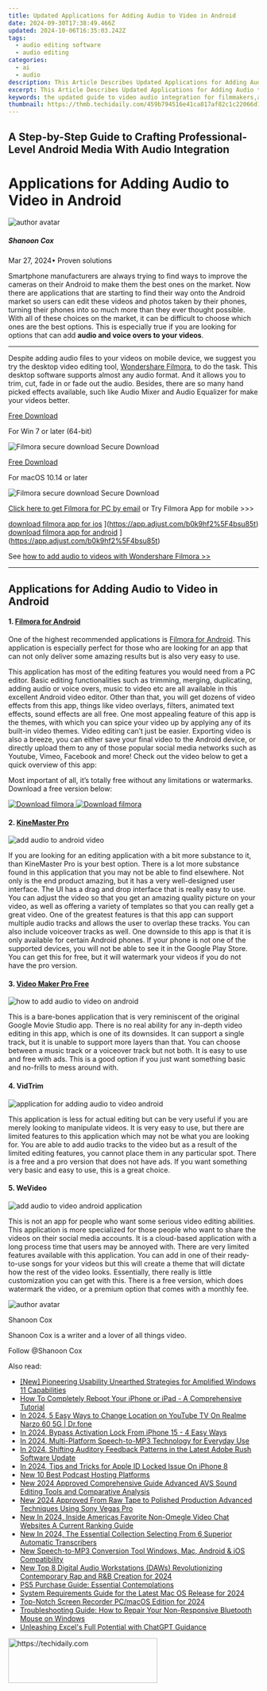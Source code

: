 ```yaml
---
title: Updated Applications for Adding Audio to Video in Android
date: 2024-09-30T17:38:49.466Z
updated: 2024-10-06T16:35:03.242Z
tags: 
  - audio editing software
  - audio editing
categories: 
  - ai
  - audio
description: This Article Describes Updated Applications for Adding Audio to Video in Android
excerpt: This Article Describes Updated Applications for Adding Audio to Video in Android
keywords: the updated guide to video audio integration for filmmakers,applications for adding audio to video in android,dont miss out on these 5 superior android audio editing applications,exploring the leading 8 android daw applications to amplify your audio artistry,add audio to video in android,leading audio alteration applications for live chatting,leading auditory booster applications for android and ios in the new year
thumbnail: https://thmb.techidaily.com/459b794516e41ca817af82c1c22066d193c455f4891dd7a8e040210befb5bf6c.jpg
---
```


## A Step-by-Step Guide to Crafting Professional-Level Android Media With Audio Integration

# Applications for Adding Audio to Video in Android

![author avatar](https://images.wondershare.com/filmora/article-images/shannon-cox.jpg)

##### Shanoon Cox

 Mar 27, 2024• Proven solutions

Smartphone manufacturers are always trying to find ways to improve the cameras on their Android to make them the best ones on the market. Now there are applications that are starting to find their way onto the Android market so users can edit these videos and photos taken by their phones, turning their phones into so much more than they ever thought possible. With all of these choices on the market, it can be difficult to choose which ones are the best options. This is especially true if you are looking for options that can add **audio and voice overs to your videos**.

---

Despite adding audio files to your videos on mobile device, we suggest you try the desktop video editing tool, [Wondershare Filmora](https://tools.techidaily.com/wondershare/filmora/download/), to do the task. This desktop software supports almost any audio format. And it allows you to trim, cut, fade in or fade out the audio. Besides, there are so many hand picked effects available, such like Audio Mixer and Audio Equalizer for make your videos better.

[Free Download](https://tools.techidaily.com/wondershare/filmora/download/)

For Win 7 or later (64-bit)

![Filmora secure download](https://images.wondershare.com/filmora/images/store/secure.png) Secure Download

[Free Download](https://tools.techidaily.com/wondershare/filmora/download/)

For macOS 10.14 or later

![Filmora secure download](https://images.wondershare.com/filmora/images/store/secure.png) Secure Download

[Click here to get Filmora for PC by email](https://tools.techidaily.com/wondershare/filmora/download/)
or Try Filmora App for mobile >>>

[download filmora app for ios](https://images.wondershare.com/filmorago/article-common/app_store.svg) ](https://app.adjust.com/b0k9hf2%5F4bsu85t) [download filmora app for android](https://images.wondershare.com/filmorago/article-common/google_play.svg) ](https://app.adjust.com/b0k9hf2%5F4bsu85t)

See [how to add audio to videos with Wondershare Filmora >>](https://tools.techidaily.com/wondershare/filmora/download/)

---

## Applications for Adding Audio to Video in Android

#### 1\. [Filmora for Android](https://app.adjust.com/w06dr6m%5F19za1f6)

One of the highest recommended applications is [Filmora for Android](https://tools.techidaily.com/wondershare/filmora/download/). This application is especially perfect for those who are looking for an app that can not only deliver some amazing results but is also very easy to use.

This application has most of the editing features you would need from a PC editor. Basic editing functionalities such as trimming, merging, duplicating, adding audio or voice overs, music to video etc are all available in this excellent Android video editor. Other than that, you will get dozens of video effects from this app, things like video overlays, filters, animated text effects, sound effects are all free. One most appealing feature of this app is the themes, with which you can spice your video up by applying any of its built-in video themes. Video editing can’t just be easier. Exporting video is also a breeze, you can either save your final video to the Android device, or directly upload them to any of those popular social media networks such as Youtube, Vimeo, Facebook and more! Check out the video below to get a quick overview of this app:

Most important of all, it’s totally free without any limitations or watermarks. Download a free version below:

[![Download filmora](https://images.wondershare.com/filmora/guide/google_play.jpg) ](https://app.adjust.com/w06dr6m%5F19za1f6) [![Download filmora](https://images.wondershare.com/filmora/guide/apple_store.jpg)](https://app.adjust.com/w06dr6m%5F19za1f6)

#### 2\. [KineMaster Pro](http://www.kinemaster.com/)

![add audio to android video](https://images.wondershare.com/filmora/article-images/kinemaster-pro.jpg)

If you are looking for an editing application with a bit more substance to it, than KineMaster Pro is your best option. There is a lot more substance found in this application that you may not be able to find elsewhere. Not only is the end product amazing, but it has a very well-designed user interface. The UI has a drag and drop interface that is really easy to use. You can adjust the video so that you get an amazing quality picture on your video, as well as offering a variety of templates so that you can really get a great video. One of the greatest features is that this app can support multiple audio tracks and allows the user to overlap these tracks. You can also include voiceover tracks as well. One downside to this app is that it is only available for certain Android phones. If your phone is not one of the supported devices, you will not be able to see it in the Google Play Store. You can get this for free, but it will watermark your videos if you do not have the pro version.

#### 3\. [Video Maker Pro Free](https://play.google.com/store/apps/details?id=yong.app.videoeditor&hl=en)

![how to add audio to video on android](https://images.wondershare.com/filmora/article-images/video-maker-pro-free.jpg)

This is a bare-bones application that is very reminiscent of the original Google Movie Studio app. There is no real ability for any in-depth video editing in this app, which is one of its downsides. It can support a single track, but it is unable to support more layers than that. You can choose between a music track or a voiceover track but not both. It is easy to use and free with ads. This is a good option if you just want something basic and no-frills to mess around with.

#### 4\. [](https://play.google.com/store/apps/details?id=com.goseet.VidTrim&hl=en)VidTrim

![application for adding audio to video android](https://images.wondershare.com/filmora/article-images/vidtrim-android.jpg)

This application is less for actual editing but can be very useful if you are merely looking to manipulate videos. It is very easy to use, but there are limited features to this application which may not be what you are looking for. You are able to add audio tracks to the video but as a result of the limited editing features, you cannot place them in any particular spot. There is a free and a pro version that does not have ads. If you want something very basic and easy to use, this is a great choice.

#### 5\. [](https://chrome.google.com/webstore/detail/wevideo-video-editor-and/okgjbfikepgflmlelgfgecmgjnmnmnnb?hl=en) WeVideo

![add audio to video android application](https://images.wondershare.com/filmora/article-images/wevideo-for-android.jpg)

This is not an app for people who want some serious video editing abilities. This application is more specialized for those people who want to share the videos on their social media accounts. It is a cloud-based application with a long process time that users may be annoyed with. There are very limited features available with this application. You can add in one of their ready-to-use songs for your videos but this will create a theme that will dictate how the rest of the video looks. Essentially, there really is little customization you can get with this. There is a free version, which does watermark the video, or a premium option that comes with a monthly fee.

![author avatar](https://images.wondershare.com/filmora/article-images/shannon-cox.jpg)

Shanoon Cox

Shanoon Cox is a writer and a lover of all things video.

Follow @Shanoon Cox

<ins class="adsbygoogle"
      style="display:block"
      data-ad-client="ca-pub-7571918770474297"
      data-ad-slot="8358498916"
      data-ad-format="auto"
      data-full-width-responsive="true"></ins>

<span class="atpl-alsoreadstyle">Also read:</span>
<div><ul>
<li><a href="https://fox-blue.techidaily.com/new-pioneering-usability-unearthed-strategies-for-amplified-windows-11-capabilities/"><u>[New] Pioneering Usability Unearthed Strategies for Amplified Windows 11 Capabilities</u></a></li>
<li><a href="https://fox-that.techidaily.com/how-to-completely-reboot-your-iphone-or-ipad-a-comprehensive-tutorial/"><u>How To Completely Reboot Your iPhone or iPad - A Comprehensive Tutorial</u></a></li>
<li><a href="https://change-location.techidaily.com/in-2024-5-easy-ways-to-change-location-on-youtube-tv-on-realme-narzo-60-5g-drfone-by-drfone-virtual-android/"><u>In 2024, 5 Easy Ways to Change Location on YouTube TV On Realme Narzo 60 5G | Dr.fone</u></a></li>
<li><a href="https://activate-lock.techidaily.com/in-2024-bypass-activation-lock-from-iphone-15-4-easy-ways-by-drfone-ios/"><u>In 2024, Bypass Activation Lock From iPhone 15 - 4 Easy Ways</u></a></li>
<li><a href="https://audio-shaping.techidaily.com/in-2024-multi-platform-speech-to-mp3-technology-for-everyday-use/"><u>In 2024, Multi-Platform Speech-to-MP3 Technology for Everyday Use</u></a></li>
<li><a href="https://audio-shaping.techidaily.com/in-2024-shifting-auditory-feedback-patterns-in-the-latest-adobe-rush-software-update/"><u>In 2024, Shifting Auditory Feedback Patterns in the Latest Adobe Rush Software Update</u></a></li>
<li><a href="https://apple-account.techidaily.com/in-2024-tips-and-tricks-for-apple-id-locked-issue-on-iphone-8-by-drfone-ios/"><u>In 2024, Tips and Tricks for Apple ID Locked Issue On iPhone 8</u></a></li>
<li><a href="https://audio-shaping.techidaily.com/new-10-best-podcast-hosting-platforms/"><u>New 10 Best Podcast Hosting Platforms</u></a></li>
<li><a href="https://audio-shaping.techidaily.com/new-2024-approved-comprehensive-guide-advanced-avs-sound-editing-tools-and-comparative-analysis/"><u>New 2024 Approved Comprehensive Guide Advanced AVS Sound Editing Tools and Comparative Analysis</u></a></li>
<li><a href="https://audio-shaping.techidaily.com/new-2024-approved-from-raw-tape-to-polished-production-advanced-techniques-using-sony-vegas-pro/"><u>New 2024 Approved From Raw Tape to Polished Production Advanced Techniques Using Sony Vegas Pro</u></a></li>
<li><a href="https://audio-shaping.techidaily.com/new-in-2024-inside-americas-favorite-non-omegle-video-chat-websites-a-current-ranking-guide/"><u>New In 2024, Inside Americas Favorite Non-Omegle Video Chat Websites A Current Ranking Guide</u></a></li>
<li><a href="https://audio-shaping.techidaily.com/new-in-2024-the-essential-collection-selecting-from-6-superior-automatic-transcribers/"><u>New In 2024, The Essential Collection Selecting From 6 Superior Automatic Transcribers</u></a></li>
<li><a href="https://audio-shaping.techidaily.com/new-speech-to-mp3-conversion-tool-windows-mac-android-and-ios-compatibility/"><u>New Speech-to-MP3 Conversion Tool Windows, Mac, Android & iOS Compatibility</u></a></li>
<li><a href="https://audio-shaping.techidaily.com/new-top-8-digital-audio-workstations-daws-revolutionizing-contemporary-rap-and-randb-creation-for-2024/"><u>New Top 8 Digital Audio Workstations (DAWs) Revolutionizing Contemporary Rap and R&B Creation for 2024</u></a></li>
<li><a href="https://games-able.techidaily.com/ps5-purchase-guide-essential-contemplations/"><u>PS5 Purchase Guide: Essential Contemplations</u></a></li>
<li><a href="https://some-guidance.techidaily.com/system-requirements-guide-for-the-latest-mac-os-release-for-2024/"><u>System Requirements Guide for the Latest Mac OS Release for 2024</u></a></li>
<li><a href="https://desktop-recording.techidaily.com/top-notch-screen-recorder-pcmacos-edition-for-2024/"><u>Top-Notch Screen Recorder PC/macOS Edition for 2024</u></a></li>
<li><a href="https://win-howtos.techidaily.com/troubleshooting-guide-how-to-repair-your-non-responsive-bluetooth-mouse-on-windows/"><u>Troubleshooting Guide: How to Repair Your Non-Responsive Bluetooth Mouse on Windows</u></a></li>
<li><a href="https://tech-savvy.techidaily.com/unleashing-excels-full-potential-with-chatgpt-guidance/"><u>Unleashing Excel's Full Potential with ChatGPT Guidance</u></a></li>
</ul></div>

<!-- affiliate ads begin -->
<a href="https://aligracehair.sjv.io/c/5597632/1868571/19272" target="_top" id="1868571">
  <img src="//a.impactradius-go.com/display-ad/19272-1868571" border="0" alt="https://techidaily.com" width="300" height="90"/>
</a>
<img height="0" width="0" src="https://aligracehair.sjv.io/i/5597632/1868571/19272" style="position:absolute;visibility:hidden;" border="0" />
<!-- affiliate ads end -->

